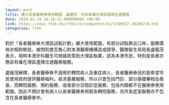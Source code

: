 ```yaml
---
layout: post
title: 擴大長者醫療券使用範圍　盧寵茂：市民有權在灣區選擇合適服務
date: 2024-02-19 16:18:12.000000000 +08:00
link: https://news.rthk.hk/rthk/ch/component/k2/1740927-20240219.htm
categories: rthk
---
```


對於「長者醫療券大灣區試點計劃」擴大使用範圍，有部分試點靠近口岸，服務價格亦相對較低，被問到會否擔心對本港醫療機構造成競爭，醫務衞生局局長盧寵茂表示，現時本港牙科醫生可根據政策到大灣區執業，認為本港市民，特別是長者亦應該有權在灣區選擇合適醫療服務。

盧寵茂解釋，長者醫療券不適用於轉院病人及重症病人，長者醫療券目的是希望市民使用政府提供醫療福利，尋求基層服務，所以只會包括門診、部分基礎藥物及檢查，而轉院服務、預約服務、或者部分日間診症服務，包括內鏡都不在醫療券使用範圍。因此不預計會有病人以長者醫療券用緊急轉院服務，另外急症室服務亦不包含在長者醫療券中。
